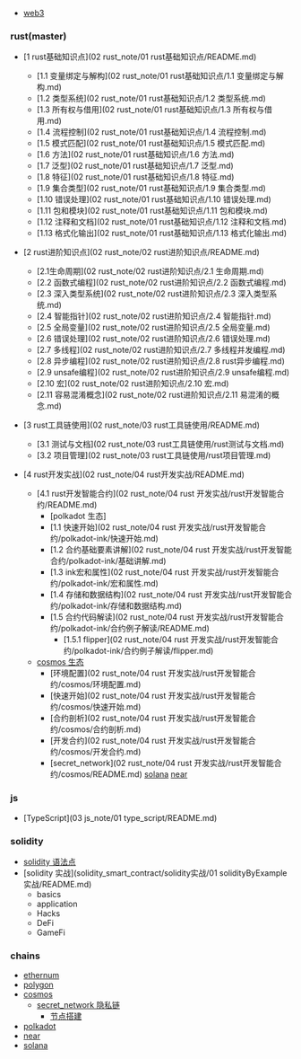 * [web3](README.md)

### rust(master)

- [1 rust基础知识点](02 rust_note/01 rust基础知识点/README.md)
  - [1.1 变量绑定与解构](02 rust_note/01 rust基础知识点/1.1 变量绑定与解构.md)
  - [1.2 类型系统](02 rust_note/01 rust基础知识点/1.2 类型系统.md)
  - [1.3 所有权与借用](02 rust_note/01 rust基础知识点/1.3 所有权与借用.md)
  - [1.4 流程控制](02 rust_note/01 rust基础知识点/1.4 流程控制.md)
  - [1.5 模式匹配](02 rust_note/01 rust基础知识点/1.5 模式匹配.md)
  - [1.6 方法](02 rust_note/01 rust基础知识点/1.6 方法.md)
  - [1.7 泛型](02 rust_note/01 rust基础知识点/1.7 泛型.md)
  - [1.8 特征](02 rust_note/01 rust基础知识点/1.8 特征.md)
  - [1.9 集合类型](02 rust_note/01 rust基础知识点/1.9 集合类型.md)
  - [1.10 错误处理](02 rust_note/01 rust基础知识点/1.10 错误处理.md)
  - [1.11 包和模块](02 rust_note/01 rust基础知识点/1.11 包和模块.md)
  - [1.12 注释和文档](02 rust_note/01 rust基础知识点/1.12 注释和文档.md)
  - [1.13 格式化输出](02 rust_note/01 rust基础知识点/1.13 格式化输出.md)

- [2 rust进阶知识点](02 rust_note/02 rust进阶知识点/README.md)
  - [2.1生命周期](02 rust_note/02 rust进阶知识点/2.1 生命周期.md)
  - [2.2 函数式编程](02 rust_note/02 rust进阶知识点/2.2 函数式编程.md)
  - [2.3 深入类型系统](02 rust_note/02 rust进阶知识点/2.3 深入类型系统.md)
  - [2.4 智能指针](02 rust_note/02 rust进阶知识点/2.4 智能指针.md)
  - [2.5 全局变量](02 rust_note/02 rust进阶知识点/2.5 全局变量.md)
  - [2.6 错误处理](02 rust_note/02 rust进阶知识点/2.6 错误处理.md)
  - [2.7 多线程](02 rust_note/02 rust进阶知识点/2.7 多线程并发编程.md)
  - [2.8 异步编程](02 rust_note/02 rust进阶知识点/2.8 rust异步编程.md)
  - [2.9 unsafe编程](02 rust_note/02 rust进阶知识点/2.9 unsafe编程.md)
  - [2.10 宏](02 rust_note/02 rust进阶知识点/2.10 宏.md)
  - [2.11 容易混淆概念](02 rust_note/02 rust进阶知识点/2.11 易混淆的概念.md)

- [3 rust工具链使用](02 rust_note/03 rust工具链使用/README.md)
  - [3.1 测试与文档](02 rust_note/03 rust工具链使用/rust测试与文档.md)
  - [3.2 项目管理](02 rust_note/03 rust工具链使用/rust项目管理.md)

- [4 rust开发实战](02 rust_note/04 rust开发实战/README.md)
  - [4.1 rust开发智能合约](02 rust_note/04 rust 开发实战/rust开发智能合约/README.md)
    - [polkadot 生态]
     - [1.1 快速开始](02 rust_note/04 rust 开发实战/rust开发智能合约/polkadot-ink/快速开始.md)
     - [1.2 合约基础要素讲解](02 rust_note/04 rust 开发实战/rust开发智能合约/polkadot-ink/基础讲解.md)
     - [1.3 ink宏和属性](02 rust_note/04 rust 开发实战/rust开发智能合约/polkadot-ink/宏和属性.md)
     - [1.4 存储和数据结构](02 rust_note/04 rust 开发实战/rust开发智能合约/polkadot-ink/存储和数据结构.md)
     - [1.5 合约代码解读](02 rust_note/04 rust 开发实战/rust开发智能合约/polkadot-ink/合约例子解读/README.md)
       - [1.5.1 flipper](02 rust_note/04 rust 开发实战/rust开发智能合约/polkadot-ink/合约例子解读/flipper.md)
  - [cosmos 生态]()
    - [环境配置](02 rust_note/04 rust 开发实战/rust开发智能合约/cosmos/环境配置.md)
    - [快速开始](02 rust_note/04 rust 开发实战/rust开发智能合约/cosmos/快速开始.md)
    - [合约剖析](02 rust_note/04 rust 开发实战/rust开发智能合约/cosmos/合约剖析.md)
    - [开发合约](02 rust_note/04 rust 开发实战/rust开发智能合约/cosmos/开发合约.md)
    - [secret_network](02 rust_note/04 rust 开发实战/rust开发智能合约/cosmos/README.md)
  [solana]()
  [near]()

### js

- [TypeScript](03 js_note/01 type_script/README.md)
  

### solidity

- [solidity 语法点](solidity_smart_contract/02语法.md)
- [solidity 实战](solidity_smart_contract/solidity实战/01 solidityByExample实战/README.md)
  - basics
  - application
  - Hacks
  - DeFi
  - GameFi

### chains

- [ethernum](ethernum/README.md)
- [polygon](blockchains/polygon/README.md)
- [cosmos](blockchains/cosmos/README.md)
  - [secret_network 隐私链](blockchains/cosmos/secret_network/README.md)
    - [节点搭建](blockchains/cosmos/secret_network/secret_network节点搭建.md)
- [polkadot](blockchains/polkadot/README.md)
- [near](near/README.md)
- [solana](blockchains/solana/README.md)
